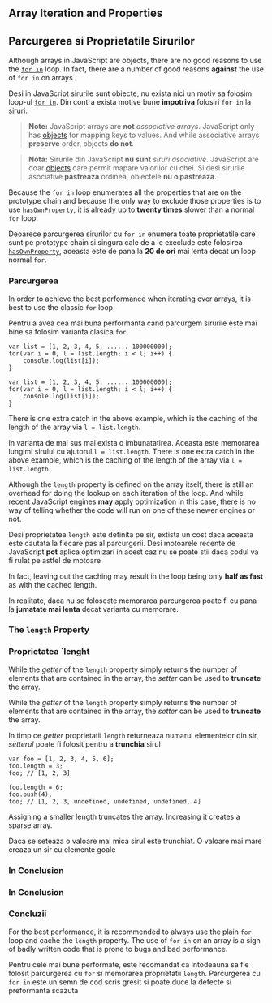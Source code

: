 ## Array Iteration and Properties

## Parcurgerea si Proprietatile Sirurilor 

Although arrays in JavaScript are objects, there are no good reasons to use
the [`for in`](#object.forinloop) loop. In fact, there 
are a number of good reasons **against** the use of `for in` on arrays.

Desi in JavaScript sirurile sunt obiecte, nu exista nici un motiv sa folosim
loop-ul [`for in`](#object.forinloop). Din contra exista motive bune
**impotriva** folosiri `for in` la siruri.


> **Note:** JavaScript arrays are **not** *associative arrays*. JavaScript only 
> has [objects](#object.general) for mapping keys to values. And while associative 
> arrays **preserve** order, objects **do not**.

> **Nota:** Sirurile din JavaScript **nu sunt** *siruri asociative*. JavaScript are 
> doar [objects](#object.general) care permit mapare valorilor cu chei. Si desi sirurile 
> asociative **pastreaza** ordinea, obiectele **nu o pastreaza**.

Because the `for in` loop enumerates all the properties that are on the prototype 
chain and because the only way to exclude those properties is to use 
[`hasOwnProperty`](#object.hasownproperty), it is already up to **twenty times** 
slower than a normal `for` loop.

Deoarece parcurgerea sirurilor cu `for in` enumera toate proprietatile care sunt pe prototype
chain si singura cale de a le execlude este folosirea [`hasOwnProperty`](#object.hasownproperty),
aceasta este de pana la **20 de ori** mai lenta decat un loop normal `for`. 

### Parcurgerea

In order to achieve the best performance when iterating over arrays, it is best
to use the classic `for` loop.

Pentru a avea cea mai buna performanta cand parcurgem sirurile este mai bine
sa folosim varianta clasica `for`.

    var list = [1, 2, 3, 4, 5, ...... 100000000];
    for(var i = 0, l = list.length; i < l; i++) {
        console.log(list[i]);
    }
    
    var list = [1, 2, 3, 4, 5, ...... 100000000];
    for(var i = 0, l = list.length; i < l; i++) {
        console.log(list[i]);
    }
    
There is one extra catch in the above example, which is the caching of the 
length of the array via `l = list.length`.

In varianta de mai sus mai exista o imbunatatirea. Aceasta este memorarea
lungimi sirului cu ajutorul `l = list.length`. 
There is one extra catch in the above example, which is the caching of the 
length of the array via `l = list.length`.

Although the `length` property is defined on the array itself, there is still an
overhead for doing the lookup on each iteration of the loop. And while recent 
JavaScript engines **may** apply optimization in this case, there is no way of
telling whether the code will run on one of these newer engines or not.
 
Desi proprietatea `length` este definita pe sir, extista un cost daca
aceasta este cautata la fiecare pas al parcurgerii. Desi motoarele
recente de JavaScript **pot** aplica optimizari in acest caz
nu se poate stii daca codul va fi rulat pe astfel de motoare

In fact, leaving out the caching may result in the loop being only **half as
fast** as with the cached length.

In realitate, daca nu se foloseste memorarea parcurgerea poate fi cu pana la
**jumatate mai lenta** decat varianta cu memorare.

### The `length` Property

### Proprietatea `lenght

While the *getter* of the `length` property simply returns the number of
elements that are contained in the array, the *setter* can be used to 
**truncate** the array.

While the *getter* of the `length` property simply returns the number of
elements that are contained in the array, the *setter* can be used to 
**truncate** the array.

In timp ce *getter* proprietatii `length` returneaza numarul elementelor
din sir, *setterul* poate fi folosit pentru a **trunchia** sirul

    var foo = [1, 2, 3, 4, 5, 6];
    foo.length = 3;
    foo; // [1, 2, 3]

    foo.length = 6;
    foo.push(4);
    foo; // [1, 2, 3, undefined, undefined, undefined, 4]
            

Assigning a smaller length truncates the array. Increasing it creates a sparse array.

Daca se seteaza o valoare mai mica sirul este trunchiat. O valoare mai mare creaza un sir
cu elemente goale

### In Conclusion

### In Conclusion

### Concluzii

For the best performance, it is recommended to always use the plain `for` loop
and cache the `length` property. The use of `for in` on an array is a sign of
badly written code that is prone to bugs and bad performance. 

Pentru cele mai bune performate, este recomandat ca intodeauna sa fie folosit
parcurgerea cu `for` si memorarea proprietatii `length`. Parcurgerea cu
`for in` este un semn de cod scris gresit si poate duce la defecte  si preformanta scazuta
